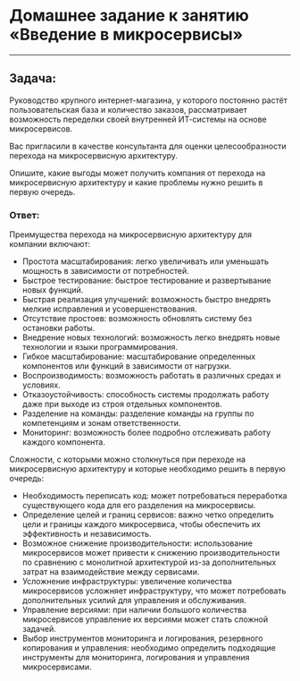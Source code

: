 # Домашнее задание к занятию «Введение в микросервисы»

---
## Задача:

Руководство крупного интернет-магазина, у которого постоянно растёт пользовательская база и количество заказов, рассматривает возможность переделки своей внутренней ИТ-системы на основе микросервисов.

Вас пригласили в качестве консультанта для оценки целесообразности перехода на микросервисную архитектуру.

Опишите, какие выгоды может получить компания от перехода на микросервисную архитектуру и какие проблемы нужно решить в первую очередь.

### Ответ:

Преимущества перехода на микросервисную архитектуру для компании включают:

- Простота масштабирования: легко увеличивать или уменьшать мощность в зависимости от потребностей.
- Быстрое тестирование: быстрое тестирование и развертывание новых функций.
- Быстрая реализация улучшений: возможность быстро внедрять мелкие исправления и усовершенствования.
- Отсутствие простоев: возможность обновлять систему без остановки работы.
- Внедрение новых технологий: возможность легко внедрять новые технологии и языки программирования.
- Гибкое масштабирование: масштабирование определенных компонентов или функций в зависимости от нагрузки.
- Воспроизводимость: возможность работать в различных средах и условиях.
- Отказоустойчивость: способность системы продолжать работу даже при выходе из строя отдельных компонентов.
- Разделение на команды: разделение команды на группы по компетенциям и зонам ответственности.
- Мониторинг: возможность более подробно отслеживать работу каждого компонента.

Сложности, с которыми можно столкнуться при переходе на микросервисную архитектуру и которые необходимо решить в первую очередь:

- Необходимость переписать код: может потребоваться переработка существующего кода для его разделения на микросервисы.
- Определение целей и границ сервисов: важно четко определить цели и границы каждого микросервиса, чтобы обеспечить их эффективность и независимость.
- Возможное снижение производительности: использование микросервисов может привести к снижению производительности по сравнению с монолитной архитектурой из-за дополнительных затрат на взаимодействие между сервисами.
- Усложнение инфраструктуры: увеличение количества микросервисов усложняет инфраструктуру, что может потребовать дополнительных усилий для управления и обслуживания.
- Управление версиями: при наличии большого количества микросервисов управление их версиями может стать сложной задачей.
- Выбор инструментов мониторинга и логирования, резервного копирования и управления: необходимо определить подходящие инструменты для мониторинга, логирования и управления микросервисами.